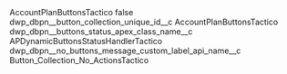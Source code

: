 <?xml version="1.0" encoding="UTF-8"?>
<CustomMetadata xmlns="http://soap.sforce.com/2006/04/metadata" xmlns:xsi="http://www.w3.org/2001/XMLSchema-instance" xmlns:xsd="http://www.w3.org/2001/XMLSchema">
    <label>AccountPlanButtonsTactico</label>
    <protected>false</protected>
    <values>
        <field>dwp_dbpn__button_collection_unique_id__c</field>
        <value xsi:type="xsd:string">AccountPlanButtonsTactico</value>
    </values>
    <values>
        <field>dwp_dbpn__buttons_status_apex_class_name__c</field>
        <value xsi:type="xsd:string">APDynamicButtonsStatusHandlerTactico</value>
    </values>
    <values>
        <field>dwp_dbpn__no_buttons_message_custom_label_api_name__c</field>
        <value xsi:type="xsd:string">Button_Collection_No_ActionsTactico</value>
    </values>
</CustomMetadata>
 